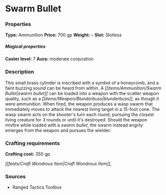 ﻿---
Title: "Swarm Bullet"
Type: "Ammunition"
Price: "700 gp"
Weight: "–"
Slot: "Slotless"
Caster level: "7"
Aura: "moderate conjuration"
Description: |
  "This small brass cylinder is inscribed with a symbol of a honeycomb, and a faint buzzing sound can be heard from within. A _swarm bullet_ can be loaded into a weapon with the scatter weapon quality, such as a blunderbuss, as though it were ammunition. When fired, the weapon produces a wasp swarm that immediately moves to attack the nearest living target in a 15-foot cone. The wasp swarm acts on the shooter's turn each round, pursuing the closest living creature for 3 rounds or until it's destroyed. Should the weapon misfire while loaded with a _swarm bullet_, the swarm instead angrily emerges from the weapon and pursues the wielder."
Crafting cost: "350 gp"
Sources: "['Ranged Tactics Toolbox']"
---

# Swarm Bullet

### Properties

**Type:** Ammunition **Price:** 700 gp **Weight:** – **Slot:** Slotless

##### Magical properties

**Caster level:** 7 **Aura:** moderate conjuration

### Description

This small brass cylinder is inscribed with a symbol of a honeycomb, and a faint buzzing sound can be heard from within. A _[[items/Ammunition/Swarm Bullet|swarm bullet]]_ can be loaded into a weapon with the scatter weapon quality, such as a _[[items/Weapon/Blunderbuss|blunderbuss]]_, as though it were ammunition. When fired, the weapon produces a wasp swarm that immediately moves to attack the nearest living target in a 15-foot cone. The wasp swarm acts on the shooter's turn each round, pursuing the closest living creature for 3 rounds or until it's destroyed. Should the weapon misfire while loaded with a _swarm bullet_, the swarm instead angrily emerges from the weapon and pursues the wielder.

### Crafting requirements

**Crafting cost:** 350 gp

_[[feats/Craft Wondrous Item|Craft Wondrous Item]]_,

### Sources

* Ranged Tactics Toolbox